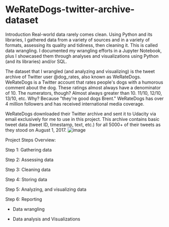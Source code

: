 # WeRateDogs-twitter-archive-dataset
Introduction
Real-world data rarely comes clean. Using Python and its libraries, I gathered data from a variety of sources and in a variety of formats, assessing its quality and tidiness, then cleaning it. This is called data wrangling. I documented my wrangling efforts in a Jupyter Notebook, plus I showcased them through analyses and visualizations using Python (and its libraries) and/or SQL.

The dataset that I wrangled (and analyzing and visualizing) is the tweet archive of Twitter user @dog_rates, also known as WeRateDogs. WeRateDogs is a Twitter account that rates people's dogs with a humorous comment about the dog. These ratings almost always have a denominator of 10. The numerators, though? Almost always greater than 10. 11/10, 12/10, 13/10, etc. Why? Because "they're good dogs Brent." WeRateDogs has over 4 million followers and has received international media coverage.

WeRateDogs downloaded their Twitter archive and sent it to Udacity via email exclusively for me to use in this project. This archive contains basic tweet data (tweet ID, timestamp, text, etc.) for all 5000+ of their tweets as they stood on August 1, 2017.
![image](https://user-images.githubusercontent.com/94785911/189451446-c6d919db-0c2a-4683-80a0-69adcf20e8e0.png)


Project Steps Overview:

Step 1: Gathering data

Step 2: Assessing data

Step 3: Cleaning data

Step 4: Storing data

Step 5: Analyzing, and visualizing data

Step 6: Reporting


* Data wrangling


* Data analysis and Visualizations
